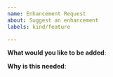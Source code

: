 ```yaml
---
name: Enhancement Request
about: Suggest an enhancement
labels: kind/feature

---
```


**What would you like to be added**:

**Why is this needed**: